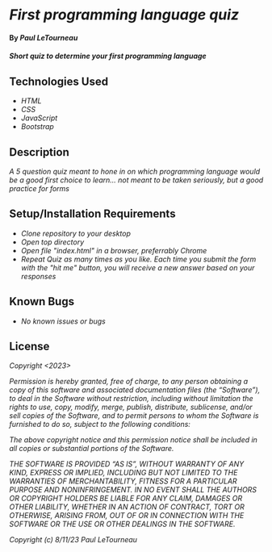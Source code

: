 # _First programming language quiz_

#### By _**Paul LeTourneau**_

#### _Short quiz to determine your first programming language_

## Technologies Used

* _HTML_
* _CSS_
* _JavaScript_
* _Bootstrap_

## Description

_A 5 question quiz meant to hone in on which programming language would be a good first choice to learn... not meant to be taken seriously, but a good practice for forms_

## Setup/Installation Requirements

* _Clone repository to your desktop_
* _Open top directory_
* _Open file "index.html" in a browser, preferrably Chrome_
* _Repeat Quiz as many times as you like. Each time you submit the form with the "hit me" button, you will receive a new answer based on your responses_

## Known Bugs

* _No known issues or bugs_


## License

_Copyright <2023> <Paul LeTourneau>_

_Permission is hereby granted, free of charge, to any person obtaining a copy of this software and associated documentation files (the “Software”), to deal in the Software without restriction, including without limitation the rights to use, copy, modify, merge, publish, distribute, sublicense, and/or sell copies of the Software, and to permit persons to whom the Software is furnished to do so, subject to the following conditions:_

_The above copyright notice and this permission notice shall be included in all copies or substantial portions of the Software._

_THE SOFTWARE IS PROVIDED “AS IS”, WITHOUT WARRANTY OF ANY KIND, EXPRESS OR IMPLIED, INCLUDING BUT NOT LIMITED TO THE WARRANTIES OF MERCHANTABILITY, FITNESS FOR A PARTICULAR PURPOSE AND NONINFRINGEMENT. IN NO EVENT SHALL THE AUTHORS OR COPYRIGHT HOLDERS BE LIABLE FOR ANY CLAIM, DAMAGES OR OTHER LIABILITY, WHETHER IN AN ACTION OF CONTRACT, TORT OR OTHERWISE, ARISING FROM, OUT OF OR IN CONNECTION WITH THE SOFTWARE OR THE USE OR OTHER DEALINGS IN THE SOFTWARE._

_Copyright (c)_ _8/11/23_ _Paul LeTourneau_